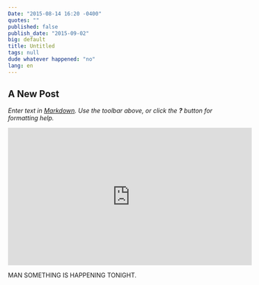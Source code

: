 ```yaml
---
Date: "2015-08-14 16:20 -0400"
quotes: ""
published: false
publish_date: "2015-09-02"
big: default
title: Untitled
tags: null
dude whatever happened: "no"
lang: en
---
```


## A New Post

_Enter text in [Markdown](http://daringfireball.net/projects/markdown/). Use the toolbar above, or click the **?** button for formatting help._

<iframe width="560" height="315" src="https://www.youtube.com/embed/nCkpzqqog4k" frameborder="0" allowfullscreen></iframe>

MAN SOMETHING IS HAPPENING TONIGHT.